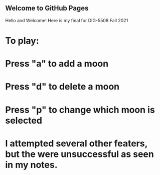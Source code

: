 ## Welcome to GitHub Pages

Hello and Welcome! Here is my final for DIG-5508 Fall 2021




# To play:
# Press "a" to add a moon
# Press "d" to delete a moon
# Press "p" to change which moon is selected
# I attempted several other featers, but the were unsuccessful as seen in my notes.



